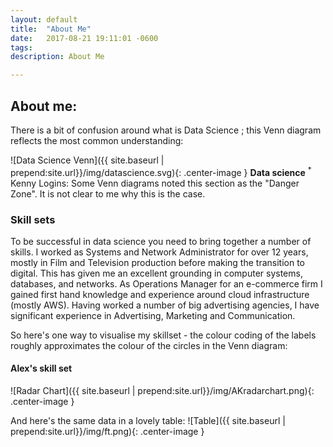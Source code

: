 ```yaml
---
layout: default
title:  "About Me"
date:   2017-08-21 19:11:01 -0600
tags:
description: About Me

---
```


## About me:


There is a bit of confusion around what is Data Science ; this Venn diagram reflects the most common understanding:

![Data Science Venn]({{ site.baseurl | prepend:site.url}}/img/datascience.svg){: .center-image } <b>Data science</b>
<sup>* </sup> Kenny Logins: Some Venn diagrams noted this section as the "Danger Zone". It is not clear to me why this is the case.

### Skill sets
To be successful in data science you need to bring together a number of skills.
I worked as Systems and Network Administrator for over 12 years, mostly in Film and Television production before making the transition to digital. This has given me an excellent grounding in computer systems, databases, and networks. As Operations Manager for an e-commerce firm I gained first hand knowledge and experience around cloud infrastructure (mostly AWS). Having worked a number of big advertising agencies, I have significant experience in Advertising, Marketing and Communication.

So here's one way to visualise my skillset - the colour coding of the labels roughly approximates the colour of the circles in the Venn diagram:

#### Alex's skill set
![Radar Chart]({{ site.baseurl | prepend:site.url}}/img/AKradarchart.png){: .center-image } 

And here's the same data in a lovely table:
![Table]({{ site.baseurl | prepend:site.url}}/img/ft.png){: .center-image }

